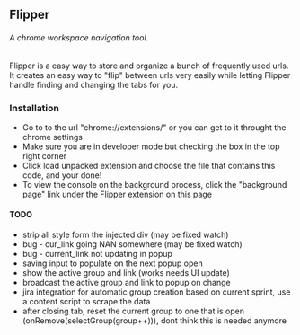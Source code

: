 ## Flipper
###### A chrome workspace navigation tool.

Flipper is a easy way to store and organize a bunch of frequently used urls. It creates an easy way
to "flip" between urls very easily while letting Flipper handle finding and changing the tabs for you.

### Installation
- Go to to the url "chrome://extensions/" or you can get to it throught the chrome settings
- Make sure you are in developer mode but checking the box in the top right corner
- Click load unpacked extension and choose the file that contains this code, and your done!
- To view the console on the background process, click the "background page" link under the Flipper extension on this page

#### TODO
- strip all style form the injected div (may be fixed watch)
- bug - cur_link going NAN somewhere (may be fixed watch)
- bug - current_link not updating in popup
- saving input to populate on the next popup open
- show the active group and link (works needs UI update)
- broadcast the active group and link to popup on change
- jira integration for automatic group creation based on current sprint, use a content script to scrape the data
- after closing tab, reset the current group to one that is open (onRemove(selectGroup(group++))), dont think this is needed anymore